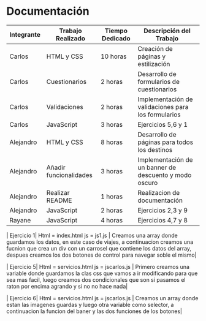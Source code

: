 # Documentación

| Integrante | Trabajo Realizado                          | Tiempo Dedicado | Descripción del Trabajo                                |
|------------|--------------------------------------------|-----------------|--------------------------------------------------------|
| Carlos     | HTML y CSS                                 | 10 horas        | Creación de páginas y estilización                     |
| Carlos     | Cuestionarios                              | 2 horas         | Desarrollo de formularios de cuestionarios             |
| Carlos     | Validaciones                               | 2 horas         | Implementación de validaciones para los formularios    |
| Carlos     | JavaScript                                 | 3 horas         | Ejercicios 5,6 y 1                                     |
| Alejandro  | HTML y CSS                                 | 8 horas         | Desarrollo de páginas para todos los destinos          |
| Alejandro  | Añadir funcionalidades                     | 3 horas         | Implementación de un banner de descuento y modo oscuro |
| Alejandro  | Realizar README                            | 1 horas         | Realizacion de documentación                           |
| Alejandro  | JavaScript                                 | 2 horas         | Ejercicios 2,3 y 9                                     |
| Rayane     | JavaScript                                 | 4 horas         | Ejercicios 4,7 y 8                                     |

| Ejercicio 1| Html = index.html js = js1.js              | Creamos una array donde guardamos los datos, en este caso de viajes, a continuacion creamos una fucnion que crea un div con un carrosel que contiene los datos del array, despues creamos los dos botones de control para navegar soble el mismo|

| Ejercicio 5| Html = servicios.html js = jscarlos.js              | Primero creamos una variable donde guardamos la clas css que vamos a ir modificando para que sea mas facil, luego creamos dos condicionales que son si pasamos el raton por encima agrando y si no no hace nada|

| Ejercicio 6| Html = servicios.html js = jscarlos.js              | Creamos un array donde estan las imagenes guardas y luego otra variable como selector, a continuacion la funcion del baner y las dos funciones de los botones|
